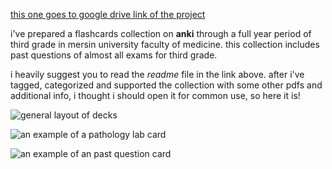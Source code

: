 [this one goes to google drive link of the project](https://drive.google.com/drive/folders/1HnGiFNt4ER8cNl4IyukVUp4C2cwe-4a9?usp=sharing)

i've prepared a flashcards collection on **anki** through a full year period of third grade in mersin university faculty of medicine. this collection includes past questions of almost all exams for third grade.  

i heavily suggest you to read the _readme_ file in the link above. after i've tagged, categorized and supported the collection with some other pdfs and additional info, i thought i should open it for common use, so here it is!

![general layout of decks]({{site.baseurl}}/images/anki1.png)
   
![an example of a pathology lab card]({{site.baseurl}}/images/anki2.png)

![an example of an past question card]({{site.baseurl}}/images/anki3.png)
